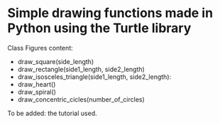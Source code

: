 # Simple drawing functions made in Python using the Turtle library

Class Figures content:
- draw_square(side_length)
- draw_rectangle(side1_length, side2_length)
- draw_isosceles_triangle(side1_length, side2_length):
- draw_heart()
- draw_spiral()
- draw_concentric_cicles(number_of_circles)

To be added: the tutorial used.
